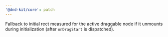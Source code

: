 ```yaml
---
'@dnd-kit/core': patch
---
```


Fallback to initial rect measured for the active draggable node if it unmounts during initialization (after `onDragStart` is dispatched).
